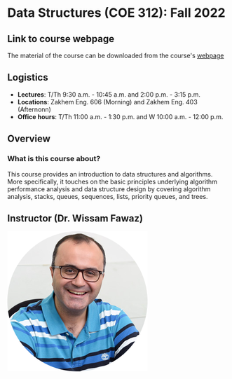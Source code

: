 # Data Structures (COE 312): Fall 2022

## Link to course webpage

The material of the course can be downloaded from the course's [webpage](https://wissamfawaz.github.io/lau-coe312-data-structures/)

## Logistics

- **Lectures**: T/Th 9:30 a.m. - 10:45 a.m. and 2:00 p.m. - 3:15 p.m.
- **Locations**: Zakhem Eng. 606 (Morning) and Zakhem Eng. 403 (Afternonn)
- **Office hours**: T/Th 11:00 a.m. - 1:30 p.m. and W 10:00 a.m. - 12:00 p.m.

## Overview

### What is this course about?

This course provides an introduction to data structures and algorithms. More specifically, it touches on the
basic principles underlying algorithm performance analysis and data structure design by covering
algorithm analysis, stacks, queues, sequences, lists, priority queues, and trees.

## Instructor (Dr. Wissam Fawaz)

[![Instructor Photo](img/wissam-fawaz.png)](https://wissamfawaz.com/)
